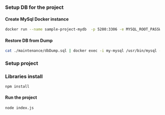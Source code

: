 ### **Setup DB for the project**

#### Create MySql Docker instance
```bash
docker run --name sample-project-mydb  -p 5200:3306 -e MYSQL_ROOT_PASSWORD=my-secret-pw -e MYSQL_DATABASE=sample-project-mydb -e MYSQL_USER=yourusername -e MYSQL_PASSWORD=yourpassword -d mysql:5.7
```
#### Restore DB from Dump
```bash
cat ./maintenance/dbDump.sql | docker exec -i my-mysql /usr/bin/mysql -u root --password=my-secret-pw sample-project-mydb
```
### Setup project
### Libraries install
```
npm install
```
#### Run the project
```bash
node index.js
```
